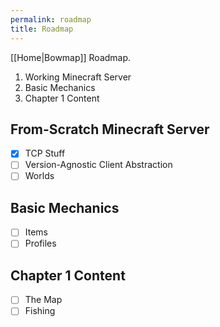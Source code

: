 ```yaml
---
permalink: roadmap
title: Roadmap
---
```


[[Home|Bowmap]] Roadmap.

1. Working Minecraft Server
2. Basic Mechanics
3. Chapter 1 Content

## From-Scratch Minecraft Server

- [x] TCP Stuff
- [ ] Version-Agnostic Client Abstraction
- [ ] Worlds

## Basic Mechanics

- [ ] Items
- [ ] Profiles

## Chapter 1 Content

- [ ] The Map
- [ ] Fishing
